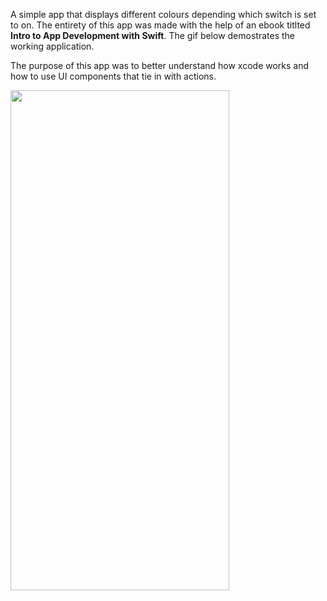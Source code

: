 A simple app that displays different colours depending which switch is set to on. The entirety of this app was made with the help of an ebook titlted __Intro to App Development with Swift__. The gif below demostrates the working application. 

The purpose of this app was to better understand how xcode works and how to use UI components that tie in with actions.


<img src="https://user-images.githubusercontent.com/64978825/84598504-268d2100-ae63-11ea-99d6-92415b118879.gif" width="350" height="800"/>
